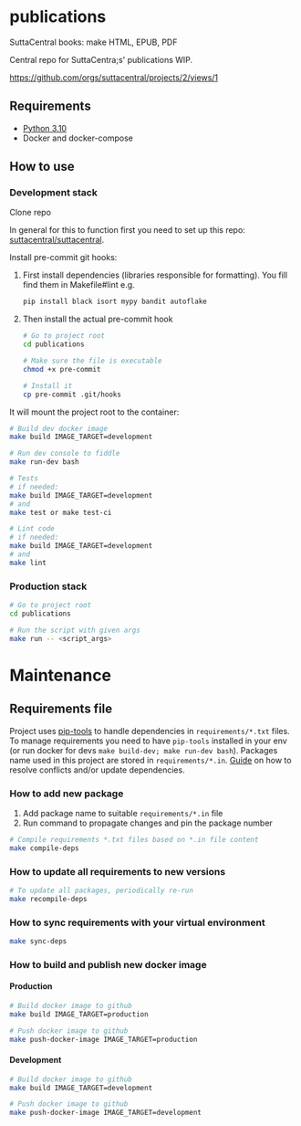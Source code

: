 # publications

SuttaCentral books: make HTML, EPUB, PDF

Central repo for SuttaCentra;s' publications WIP.

<https://github.com/orgs/suttacentral/projects/2/views/1>

## Requirements
* [Python 3.10](https://www.python.org/)
* Docker and docker-compose

## How to use
### Development stack

Clone repo

In general for this to function first you need to set up this repo: [suttacentral/suttacentral](https://github.com/suttacentral/suttacentral).

Install pre-commit git hooks:

1. First install dependencies (libraries responsible for formatting). You fill find them in Makefile#lint
e.g.
    ```bash
    pip install black isort mypy bandit autoflake
    ```
2. Then install the actual pre-commit hook
    ```bash
    # Go to project root
    cd publications

    # Make sure the file is executable
    chmod +x pre-commit

    # Install it
    cp pre-commit .git/hooks
    ```

It will mount the project root to the container:
```bash
# Build dev docker image 
make build IMAGE_TARGET=development

# Run dev console to fiddle
make run-dev bash

# Tests
# if needed:
make build IMAGE_TARGET=development
# and
make test or make test-ci

# Lint code
# if needed:
make build IMAGE_TARGET=development
# and
make lint
```

### Production stack
```bash
# Go to project root
cd publications

# Run the script with given args
make run -- <script_args>
```


# Maintenance
## Requirements file
Project uses [pip-tools](https://github.com/jazzband/pip-tools) to handle dependencies in `requirements/*.txt` files.
To manage requirements you need to have `pip-tools` installed in your env (or run docker for devs `make build-dev; make run-dev bash`).
Packages name used in this project are stored in `requirements/*.in`.
[Guide](https://code.kiwi.com/our-comprehensive-guide-to-python-dependencies-8a5a4366a563) on how to resolve conflicts and/or update dependencies.

### How to add new package
1. Add package name to suitable `requirements/*.in` file
2. Run command to propagate changes and pin the package number
```bash
# Compile requirements *.txt files based on *.in file content
make compile-deps
```

### How to update all requirements to new versions
```bash
# To update all packages, periodically re-run
make recompile-deps
```

### How to sync requirements with your virtual environment
```bash
make sync-deps
```

### How to build and publish new docker image

#### Production
```bash
# Build docker image to github
make build IMAGE_TARGET=production

# Push docker image to github
make push-docker-image IMAGE_TARGET=production
```

#### Development
```bash
# Build docker image to github
make build IMAGE_TARGET=development

# Push docker image to github
make push-docker-image IMAGE_TARGET=development
```
